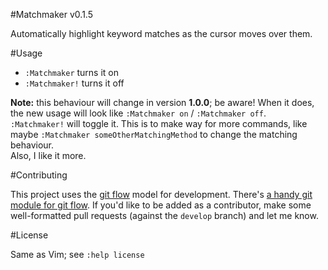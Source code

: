 #Matchmaker v0.1.5

Automatically highlight keyword matches as the cursor moves over them.

#Usage

* `:Matchmaker` turns it on
* `:Matchmaker!` turns it off

**Note:** this behaviour will change in version **1.0.0**; be aware! When it 
does, the new usage will look like `:Matchmaker on` / `:Matchmaker off`.  
`:Matchmaker!` will toggle it. This is to make way for more commands, like 
maybe `:Matchmaker someOtherMatchingMethod` to change the matching behaviour.  
Also, I like it more.

#Contributing

This project uses the [git 
flow](http://nvie.com/posts/a-successful-git-branching-model/) model for 
development. There's [a handy git module for git 
flow](//github.com/nvie/gitflow). If you'd like to be added as a contributor, 
make some well-formatted pull requests (against the `develop` branch) and let 
me know.

#License

Same as Vim; see `:help license`
